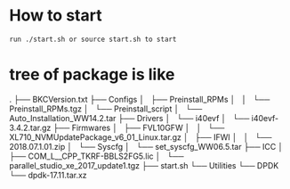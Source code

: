 # How to start
    run ./start.sh or source start.sh to start

# tree of package is like 
.
├── BKCVersion.txt
├── Configs
│   ├── Preinstall_RPMs
│   │   └── Preinstall_RPMs.tgz
│   └── Preinstall_script
│       └── Auto_Installation_WW14.2.tar
├── Drivers
│   └── i40evf
│       └── i40evf-3.4.2.tar.gz
├── Firmwares
│   ├── FVL10GFW
│   │   └── XL710_NVMUpdatePackage_v6_01_Linux.tar.gz
│   ├── IFWI
│   │   └── 2018.07.1.01.zip
│   └── Syscfg
│       └── set_syscfg_WW06.5.tar
├── ICC
│   ├── COM_L__CPP_TKRF-BBLS2FG5.lic
│   └── parallel_studio_xe_2017_update1.tgz
├── start.sh
└── Utilities
    └── DPDK
        └── dpdk-17.11.tar.xz

